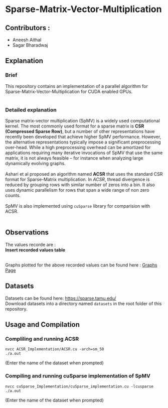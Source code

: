 # Sparse-Matrix-Vector-Multiplication

## Contributors :
* Aneesh Aithal
* Sagar Bharadwaj


## Explanation
### Brief<br/>
This repository contains an implementation of a parallel algorithm for Sparse-Matrix-Vector-Multiplication for CUDA enabled GPUs.
<br/><br/>
### Detailed explanation<br/>
Sparse matrix-vector multiplication (SpMV) is a widely used computational kernel. The most commonly used format for a sparse matrix is **CSR (Compressed Sparse Row)**, but a number of other representations have recently been developed that achieve higher SpMV performance. However, the alternative representations typically impose a significant preprocessing over-head. While a high preprocessing overhead can be amortized for applications requiring many iterative invocations of SpMV that use the same matrix, it is not always feasible – for instance when analyzing large dynamically evolving graphs.
<br/><br />
Ashari et al proposed an algorithm named **ACSR** that uses the standard CSR format for Sparse-Matrix multiplication. In *ACSR*, thread divergence is reduced by grouping rows with similar number of zeros into a bin. It also uses dynamic parallelism for rows that span a wide range of non zero counts.
<br/><br />
SpMV is also implemented using `cuSparse` library for comparision with ACSR.
<br/><br />

## Observations
The values recorde are : <br/>
**Insert recorded values table**<br/><br/>

Graphs plotted for the above recorded values can be found here : [Graphs Page](Observations/graphs.html)

## Datasets
Datasets can be found here: https://sparse.tamu.edu/
<br/>Download datasets into a directory named `datasets` in the root folder of this repository.

## Usage and Compilation
### Compliling and running ACSR
```
nvcc ACSR_Implementation/ACSR.cu -arch=sm_50
./a.out
```
(Enter the name of the dataset when prompted)

### Compiling and running cuSparse implementation of SpMV
```
nvcc cuSparse_Implementation/cuSparse_implementation.cu -lcusparse
./a.out
```
(Enter the name of the dataset when prompted)
